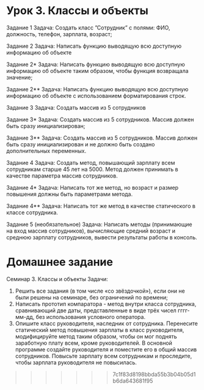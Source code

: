 # Урок 3. Классы и объекты

Задание 1
Задача: Создать класс ”Сотрудник” с полями: ФИО, должность, телефон,
зарплата, возраст; 

Задание 2
Задача: Написать функцию выводящую всю доступную информацию об
объекте

Задание 2*
Задача: Написать функцию выводящую всю доступную информацию об объекте таким образом, чтобы функция
возвращала значение;

Задание 2**
Задача: Написать функцию выводящую всю доступную информацию об объекте с использованием форматирования
строк.

Задание 3
Задача: Создать массив из 5 сотрудников 

Задание 3*
Задача: Создать массив из 5 сотрудников. Массив должен быть сразу инициализирован; 

Задание 3**
Задача: Создать массив из 5 сотрудников. Массив должен быть сразу инициализирован и не должно быть создано
дополнительных переменных. 

Задание 4
Задача: Создать метод, повышающий зарплату всем сотрудникам старше
45 лет на 5000. Метод должен принимать в качестве параметра массив
сотрудников.

Задание 4*
Задача: Написать тот же метод, но возраст и размер повышения должны быть параметрами метода.

Задание 4**
Задача: Написать тот же метод в качестве статического в классе сотрудника.

Задание 5 (необязательное)
Задача: Написать методы (принимающие на вход массив сотрудников),
вычисляющие средний возраст и среднюю зарплату сотрудников, вывести
результаты работы в консоль. 

# Домашнее задание
Семинар 3. Классы и объекты
Задачи:
1. Решить все задания (в том числе «со звёздочкой»), если они не были решены на
семинаре, без ограничений по времени;
2. Написать прототип компаратора - метод внутри класса сотрудника, сравнивающий
две даты, представленные в виде трёх чисел гггг-мм-дд, без использования
условного оператора.
3. Опишите класс руководителя, наследник от сотрудника. Перенесите статический
метод повышения зарплаты в класс руководителя, модифицируйте метод таким
образом, чтобы он мог поднять заработную плату всем, кроме руководителей. В
основной программе создайте руководителя и поместите его в общий массив
сотрудников. Повысьте зарплату всем сотрудникам и проследите, чтобы зарплата
руководителя не повысилась.
>>>>>>> 7c1f83d8198bbda55b3b04b05d1b6da643681f95
